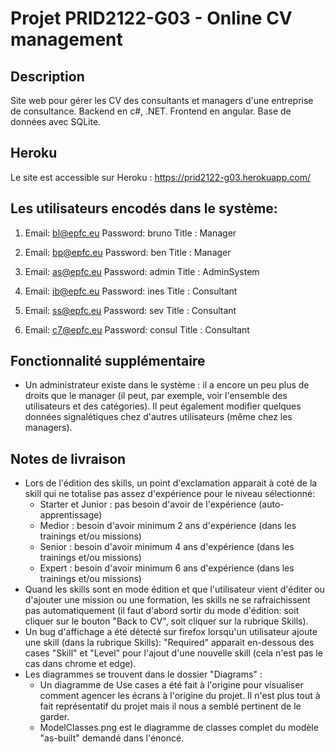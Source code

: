 
# Projet PRID2122-G03 - Online CV management

## Description
Site web pour gérer les CV des consultants et managers d'une entreprise de consultance.
Backend en c#, .NET.
Frontend en angular.
Base de données avec SQLite.

## Heroku
Le site est accessible sur Heroku : https://prid2122-g03.herokuapp.com/

## Les utilisateurs encodés dans le système:

1)  Email: bl@epfc.eu
    Password: bruno
    Title : Manager

2)  Email: bp@epfc.eu
    Password: ben
    Title : Manager

3)  Email: as@epfc.eu
    Password: admin
    Title : AdminSystem

4)  Email: ib@epfc.eu
    Password: ines
    Title : Consultant

5)  Email: ss@epfc.eu
    Password: sev
    Title : Consultant

6)  Email: c7@epfc.eu
    Password: consul
    Title : Consultant

## Fonctionnalité supplémentaire
- Un administrateur existe dans le système : il a encore un peu plus de droits que le manager (il peut, par exemple, voir l'ensemble des utilisateurs et des catégories). Il peut également modifier quelques données signalétiques chez d'autres utilisateurs (même chez les managers).

## Notes de livraison
- Lors de l'édition des skills, un point d'exclamation apparait à coté de la skill qui ne totalise pas assez d'expérience pour le niveau sélectionné:
    - Starter et Junior : pas besoin d'avoir de l'expérience (auto-apprentissage)
    - Medior : besoin d'avoir minimum 2 ans d'expérience (dans les trainings et/ou missions)
    - Senior : besoin d'avoir minimum 4 ans d'expérience (dans les trainings et/ou missions)
    - Expert : besoin d'avoir minimum 6 ans d'expérience (dans les trainings et/ou missions)
- Quand les skills sont en mode édition et que l'utilisateur vient d'éditer ou d'ajouter une mission ou une formation, les skills ne se rafraichissent pas automatiquement (il faut d'abord sortir du mode d'édition: soit cliquer sur le bouton "Back to CV", soit cliquer sur la rubrique Skills).
- Un bug d'affichage a été détecté sur firefox lorsqu'un utilisateur ajoute une skill (dans la rubrique Skills): "Required" apparait en-dessous des cases "Skill" et "Level" pour l'ajout d'une nouvelle skill (cela n'est pas le cas dans chrome et edge).
- Les diagrammes se trouvent dans le dossier "Diagrams" :
    - Un diagramme de Use cases a été fait à l'origine pour visualiser comment agencer les écrans à l'origine du projet. Il n'est plus tout à fait représentatif du projet mais il nous a semblé pertinent de le garder.
    - ModelClasses.png est le diagramme de classes complet du modèle "as-built" demandé dans l'énoncé.
